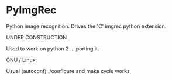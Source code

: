 # PyImgRec

  Python image recognition. Drives the 'C' imgrec python extension.

  UNDER CONSTRUCTION

  Used to work on python 2 ... porting it.

GNU / Linux:

 Usual (autoconf) ./configure and make cycle works

